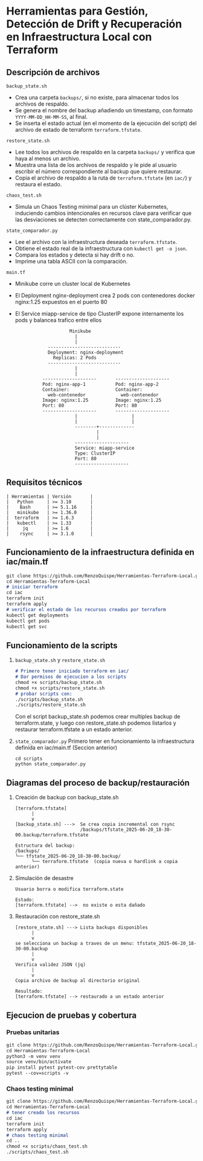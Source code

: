 # Herramientas para Gestión, Detección de Drift y Recuperación en Infraestructura Local con Terraform

## Descripción de archivos

`backup_state.sh`
- Crea una carpeta `backups/`, si no existe, para almacenar todos los archivos de respaldo.
- Se genera el nombre del backup añadiendo un timestamp, con formato `YYYY-MM-DD_HH-MM-SS`, al final.
- Se inserta el estado actual (en el momento de la ejecución del script) del archivo de estado de terraform `terraform.tfstate`. 

`restore_state.sh`
- Lee todos los archivos de respaldo en la carpeta `backups/` y verifica que haya al menos un archivo.
- Muestra una lista de los archivos de respaldo y le pide al usuario escribir el número correspondiente al backup que quiere restaurar.
- Copia el archivo de respaldo a la ruta de `terraform.tfstate` (en `iac/`) y restaura el estado.

`chaos_test.sh`
- Simula un Chaos Testing minimal para un clúster Kubernetes, induciendo cambios intencionales en recursos clave
para verificar que las desviaciones se detecten correctamente con state_comparador.py.

`state_comparador.py`
- Lee el archivo con la infraestructura deseada `terraform.tfstate`.
- Obtiene el estado real de la infraestructura con `kubectl get -o json`.
- Compara los estados y detecta si hay drift o no.
- Imprime una tabla ASCII con la comparación.

`main.tf`
- Minikube corre un cluster local de Kubernetes
- El Deployment nginx-deployment crea 2 pods  con contenedores docker nginx:1.25 expuestos en el puerto 80 
- El Service miapp-service de tipo ClusterIP expone internamente los pods y balancea trafico entre ellos

  ```
                      Minikube
                        |
                        |
              ---------------------------
              Deployment: nginx-deployment
                Replicas: 2 Pods
              ---------------------------
                        |
                        |
            --------------------       --------------------
            Pod: nginx-app-1           Pod: nginx-app-2
            Container:                 Container:
              web-contenedor             web-contenedor
            Image: nginx:1.25          Image: nginx:1.25
            Port: 80                   Port: 80
            --------------------       --------------------
                        |                    |
                        |                    |
                        --------+-------------
                                |
                                |
                        --------------------
                        Service: miapp-service
                        Type: ClusterIP
                        Port: 80
                        --------------------
  ```

## Requisitos técnicos
```
| Herramientas | Versión       |
|   Python     | >= 3.10       |
|    Bash      | >= 5.1.16     |
|   minikube   | >= 1.36.0     |
|  terraform   | >= 1.6.3      |
|   kubectl    | >= 1.33       |
|     jq       | >= 1.6        |
|    rsync     | >= 3.1.0      |
```
## Funcionamiento de la infraestructura definida en iac/main.tf
```markdown
git clone https://github.com/RenzoQuispe/Herramientas-Terraform-Local.git
cd Herramientas-Terraform-Local
# iniciar terraform
cd iac
terraform init
terraform apply
# verificar el estado de los recursos creados por terraform
kubectl get deployments
kubectl get pods
kubectl get svc
```

## Funcionamiento de la scripts
1. `backup_state.sh` y `restore_state.sh`

    ```markdown
    # Primero tener iniciado terraform en iac/
    # Dar permisos de ejecucion a los scripts
    chmod +x scripts/backup_state.sh
    chmod +x scripts/restore_state.sh
    # probar scripts con:   
    ./scripts/backup_state.sh
    ./scripts/restore_state.sh
    ```
      Con el script backup_state.sh podemos crear multiples backup de terraform.state, y luego con restore_state.sh podemos listarlos y restaurar terraform.tfstate a un estado anterior.

2. `state_comparador.py`
    Primero tener en funcionamiento la infraestructura definida en iac/main.tf (Seccion anterior)
    ```
    cd scripts
    python state_comparador.py
    ```

## Diagramas del proceso de backup/restauración

1. Creación de backup con backup_state.sh
    ```
    [terraform.tfstate] 
          |
          v
    [backup_state.sh] --->  Se crea copia incremental con rsync
                            /backups/tfstate_2025-06-20_18-30-00.backup/terraform.tfstate

    Estructura del backup:
    /backups/
    └── tfstate_2025-06-20_18-30-00.backup/
          └── terraform.tfstate  (copia nueva o hardlink a copia anterior)
    ```
2. Simulación de desastre
    ```
    Usuario borra o modifica terraform.state

    Estado:
    [terraform.tfstate] -->  no existe o esta dañado
    ```
3. Restauración con restore_state.sh
    ```
    [restore_state.sh] ---> Lista backups disponibles
          |
          v
    se selecciona un backup a traves de un menu: tfstate_2025-06-20_18-30-00.backup
          |
          v
    Verifica validez JSON (jq)
          |
          v
    Copia archivo de backup al directorio original

    Resultado:
    [terraform.tfstate] --> restaurado a un estado anterior
    ```

## Ejecucion de pruebas y cobertura
### Pruebas unitarias
```markdown
git clone https://github.com/RenzoQuispe/Herramientas-Terraform-Local.git
cd Herramientas-Terraform-Local
python3 -m venv venv
source venv/bin/activate
pip install pytest pytest-cov prettytable
pytest --cov=scripts -v
```
### Chaos testing minimal
```markdown
git clone https://github.com/RenzoQuispe/Herramientas-Terraform-Local.git
cd Herramientas-Terraform-Local
# tener creado los recursos
cd iac
terraform init
terraform apply
# chaos testing minimal
cd ..
chmod +x scripts/chaos_test.sh
./scripts/chaos_test.sh 
```
